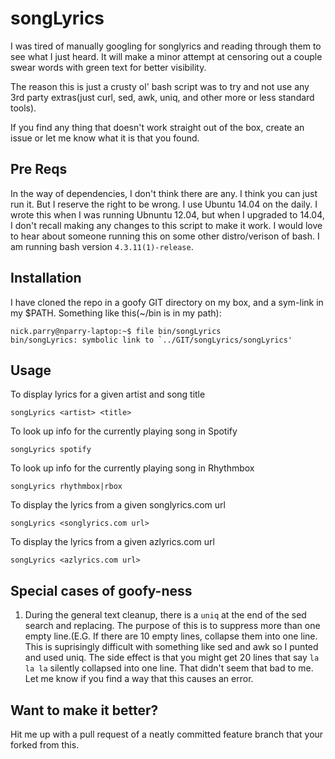 # songLyrics


I was tired of manually googling for songlyrics and reading through them to see what I just heard. It will make a
minor attempt at censoring out a couple swear words with green text for better visibility.

The reason this is just a crusty ol' bash script was to try and not use any 3rd party extras(just curl, sed, awk,
uniq, and other more or less standard tools).

If you find any thing that doesn't work straight out of the box, create an issue or let me know what it is that you found.


## Pre Reqs
In the way of dependencies, I don't think there are any. I think you can just run it. But I reserve
the right to be wrong. I use Ubuntu 14.04 on the daily. I wrote this when I was running Ubnuntu 12.04,
but when I upgraded to 14.04, I don't recall making any changes to this script to make it work. I would love to hear
about someone running this on some other distro/verison of bash. I am running bash version `4.3.11(1)-release`.


## Installation
I have cloned the repo in a goofy GIT directory on my box, and a sym-link in my $PATH. Something like this(~/bin is in my path):
```
nick.parry@nparry-laptop:~$ file bin/songLyrics 
bin/songLyrics: symbolic link to `../GIT/songLyrics/songLyrics' 
```

## Usage
 To display lyrics for a given artist and song title 
 
 `songLyrics <artist> <title>`

 To look up info for the currently playing song in Spotify

`songLyrics spotify`

 To look up info for the currently playing song in Rhythmbox
 
`songLyrics rhythmbox|rbox`

To display the lyrics from a given songlyrics.com url

`songLyrics <songlyrics.com url>`

To display the lyrics from a given azlyrics.com url

`songLyrics <azlyrics.com url>`


## Special cases of goofy-ness 
1) During the general text cleanup, there is a `uniq` at the end of the sed search and replacing.
The purpose of this is to suppress more than one empty line.(E.G. If there are 10 empty lines,
collapse them into one line. This is suprisingly difficult with something like sed and awk so I
punted and used uniq. The side effect is that you might get 20 lines that say `la la la` silently
collapsed into one line. That didn't seem that bad to me. Let me know if you find a way that this
causes an error.
 
 
## Want to make it better?
Hit me up with a pull request of a neatly committed feature branch that your forked from this.
 


